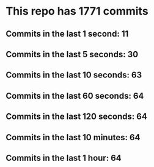 # This repo has 1771 commits

## Commits in the last 1 second: 11
## Commits in the last 5 seconds: 30
## Commits in the last 10 seconds: 63
## Commits in the last 60 seconds: 64
## Commits in the last 120 seconds: 64
## Commits in the last 10 minutes: 64
## Commits in the last 1 hour: 64
